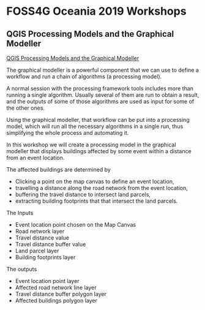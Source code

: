 # FOSS4G Oceania 2019 Workshops

## QGIS Processing Models and the Graphical Modeller
[QGIS Processing Models and the Graphical Modeller](../blob/master/QGIS-Processing-Models-and-the-Graphical-Modeller.md)

The graphical modeller is a powerful component that we can use to define a workflow and run a chain of algorithms (a processing model).

A normal session with the processing framework tools includes more than running a single algorithm. Usually several of them are run to obtain a result, and the outputs of some of those algorithms are used as input for some of the other ones.

Using the graphical modeller, that workflow can be put into a processing model, which will run all the necessary algorithms in a single run, thus simplifying the whole process and automating it.


In this workshop we will create a processing model in the graphical modeller that displays buildings affected by some event within a distance from an event location.  

The affected buildings are determined by 
* Clicking a point on the map canvas to define an event location,
* travelling a distance along the road network from the event location, 
* buffering the travel distance to intersect land parcels, 
* extracting building footprints that that intersect the land parcels.

The Inputs
* Event location point chosen on the Map Canvas
* Road network layer
* Travel distance value
* Travel distance buffer value
* Land parcel layer
* Building footprints layer

The outputs
* Event location point layer
* Affected road network line layer
* Travel distance buffer polygon layer
* Affected buildings polygon layer
